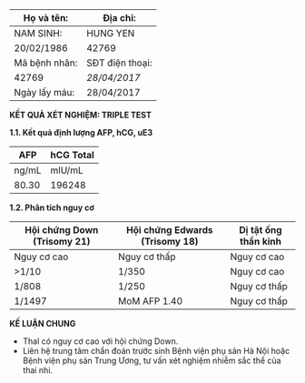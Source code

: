 | Họ và tên: | Địa chi: |
| --- | --- |
| NAM SINH: | HUNG YEN |
| 20/02/1986 | 42769 |
| Mã bệnh nhân: | SĐT điện thoại: |
| 42769 | *28/04/2017* |
| Ngày lấy máu: | 28/04/2017 |

**KẾT QUẢ XÉT NGHIỆM: TRIPLE TEST**

**1.1. Kết quả định lượng AFP, hCG, uE3**

| **AFP** | **hCG Total** |
| --- | --- |
| ng/mL | mlU/mL |
| 80.30 | 196248 |

**1.2. Phân tích nguy cơ**

| **Hội chứng Down (Trisomy 21)** | **Hội chứng Edwards (Trisomy 18)** | **Dị tật ống thần kinh** |
| --- | --- | --- |
| Nguy cơ cao | Nguy cơ thấp | Nguy cơ cao |
| >1/10 | 1/350 | Nguy cơ cao |
| 1/808 | 1/250 | Nguy cơ thấp |
| 1/1497 | MoM AFP 1.40 | Nguy cơ thấp |

**KẾ LUẬN CHUNG**

- Thal có nguy cơ cao với hội chứng Down.
- Liên hệ trung tâm chẩn đoán trước sinh Bệnh viện phụ sản Hà Nội hoặc Bệnh viện phụ sản Trung Ương, tư vấn xét nghiệm nhiễm sắc thể của thai nhi.